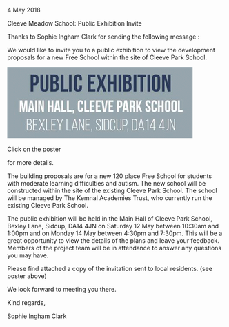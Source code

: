 4 May 2018

Cleeve Meadow School: Public Exhibition Invite

Thanks to Sophie Ingham Clark for sending the following message :

We would like to invite you to a public exhibition to view the development proposals for a new Free School within the site of Cleeve Park School.

[](http://www.northcrayresidents.org.uk/posters/poster164.pdf)

![Image](images/nm0482_1.gif)

Click on the poster

for more details.

The building proposals are for a new 120 place Free School for students with moderate learning difficulties and autism. The new school will be constructed within the site of the existing Cleeve Park School. The school will be managed by The Kemnal Academies Trust, who currently run the existing Cleeve Park School.

The public exhibition will be held in the Main Hall of Cleeve Park School, Bexley Lane, Sidcup, DA14 4JN on Saturday 12 May between 10:30am and 1:00pm and on Monday 14 May between 4:30pm and 7:30pm. This will be a great opportunity to view the details of the plans and leave your feedback. Members of the project team will be in attendance to answer any questions you may have.

Please find attached a copy of the invitation sent to local residents. (see poster above)

We look forward to meeting you there.

Kind regards,

Sophie Ingham Clark
